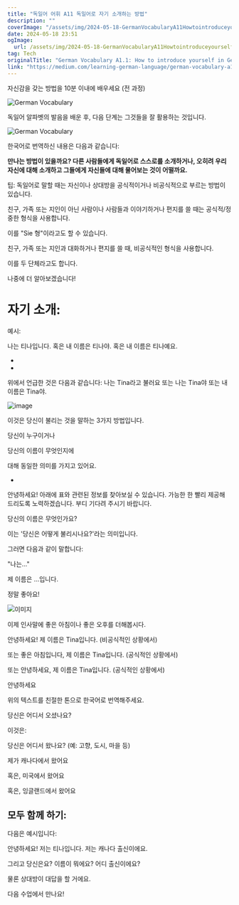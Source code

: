 ```yaml
---
title: "독일어 어휘 A11 독일어로 자기 소개하는 방법"
description: ""
coverImage: "/assets/img/2024-05-18-GermanVocabularyA11HowtointroduceyourselfinGermanLanguage_0.png"
date: 2024-05-18 23:51
ogImage: 
  url: /assets/img/2024-05-18-GermanVocabularyA11HowtointroduceyourselfinGermanLanguage_0.png
tag: Tech
originalTitle: "German Vocabulary A1.1: How to introduce yourself in German Language."
link: "https://medium.com/learning-german-language/german-vocabulary-a1-1-how-to-introduce-yourself-in-german-language-ed0b2da41328"
---
```



자신감을 갖는 방법을 10분 이내에 배우세요 (전 과정)

![German Vocabulary](/assets/img/2024-05-18-GermanVocabularyA11HowtointroduceyourselfinGermanLanguage_0.png)

독일어 알파벳의 발음을 배운 후, 다음 단계는 그것들을 잘 활용하는 것입니다.

![German Vocabulary](/assets/img/2024-05-18-GermanVocabularyA11HowtointroduceyourselfinGermanLanguage_1.png)

<div class="content-ad"></div>

한국어로 번역하신 내용은 다음과 같습니다:

**만나는 방법이 있을까요? 다른 사람들에게 독일어로 스스로를 소개하거나, 오히려 우리 자신에 대해 소개하고 그들에게 자신들에 대해 물어보는 것이 어떨까요.**

팁: 독일어로 말할 때는 자신이나 상대방을 공식적이거나 비공식적으로 부르는 방법이 있습니다.

친구, 가족 또는 지인이 아닌 사람이나 사람들과 이야기하거나 편지를 쓸 때는 공식적/정중한 형식을 사용합니다.

이를 "Sie 형"이라고도 할 수 있습니다.

<div class="content-ad"></div>

친구, 가족 또는 지인과 대화하거나 편지를 쓸 때, 비공식적인 형식을 사용합니다.

이를 두 단체라고도 합니다.

나중에 더 알아보겠습니다!

# 자기 소개:

<div class="content-ad"></div>

예시:

나는 티나입니다. 혹은
내 이름은 티나야. 혹은
내 이름은 티나예요.

-

-

<div class="content-ad"></div>

위에서 언급한 것은 다음과 같습니다:
나는 Tina라고 불러요 또는
나는 Tina야 또는
내 이름은 Tina야.

![image](/assets/img/2024-05-18-GermanVocabularyA11HowtointroduceyourselfinGermanLanguage_2.png)

이것은 당신이 불리는 것을 말하는 3가지 방법입니다.

<div class="content-ad"></div>

당신이 누구이거나

당신의 이름이 무엇인지에

대해 동일한 의미를 가지고 있어요.

-

<div class="content-ad"></div>

안녕하세요! 아래에 표와 관련된 정보를 찾아보실 수 있습니다. 가능한 한 빨리 제공해 드리도록 노력하겠습니다. 부디 기다려 주시기 바랍니다.

<div class="content-ad"></div>

당신의 이름은 무엇인가요?

이는 '당신은 어떻게 불리시나요?'라는 의미입니다.

그러면 다음과 같이 말합니다:

<div class="content-ad"></div>

"나는..."

<div class="content-ad"></div>

제 이름은 ...입니다.

정말 좋아요!

![이미지](/assets/img/2024-05-18-GermanVocabularyA11HowtointroduceyourselfinGermanLanguage_3.png)

이제 인사말에 좋은 아침이나 좋은 오후를 더해봅시다.

<div class="content-ad"></div>

안녕하세요! 제 이름은 Tina입니다. (비공식적인 상황에서)

또는
좋은 아침입니다, 제 이름은 Tina입니다. (공식적인 상황에서)

또는
안녕하세요, 제 이름은 Tina입니다. (공식적인 상황에서)

<div class="content-ad"></div>

안녕하세요

위의 텍스트를 친절한 톤으로 한국어로 번역해주세요.

<div class="content-ad"></div>

당신은 어디서 오셨나요?

이것은:

당신은 어디서 왔나요? (예: 고향, 도시, 마을 등)

<div class="content-ad"></div>

제가 캐나다에서 왔어요

혹은,
미국에서 왔어요

혹은,
잉글랜드에서 왔어요

<div class="content-ad"></div>

## 모두 함께 하기:
다음은 예시입니다:

안녕하세요! 저는 티나입니다. 저는 캐나다 출신이에요.

그리고 당신은요? 이름이 뭐에요? 어디 출신이에요?

물론 상대방이 대답을 할 거에요.

<div class="content-ad"></div>

다음 수업에서 만나요!